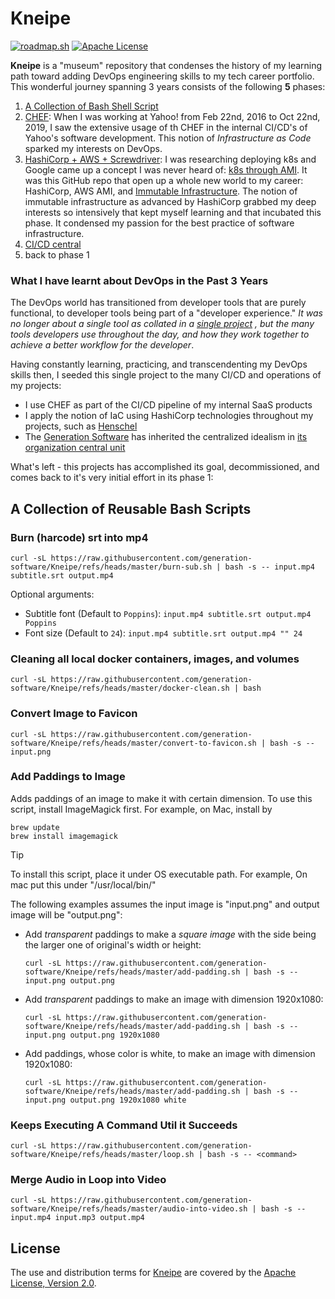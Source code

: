 Kneipe
======

[![roadmap.sh][roadmap.sh Badge]][roadmap.sh URL]
[![Apache License][Apache License Badge]][Apache License, Version 2.0]

__Kneipe__ is a "museum" repository that condenses the history of my learning path toward adding DevOps engineering
skills to my tech career portfolio. This wonderful journey spanning 3 years consists of the following __5__ phases:

1. [A Collection of Bash Shell Script](https://github.com/paion-data/hashistack/tree/4f08be0926ca8bda6da3078c37b832915b966988)
2. [CHEF](https://github.com/generation-software/Kneipe/tree/bf2fe169ccef087e56e58ba27ac308ca88d5317a): When I
   was working at Yahoo! from Feb 22nd, 2016 to Oct 22nd, 2019, I saw the extensive usage of th CHEF in the internal
   CI/CD's of Yahoo's software development. This notion of _Infrastructure as Code_ sparked my interests on DevOps.
3. [HashiCorp + AWS + Screwdriver](https://github.com/generation-software/Kneipe/tree/d9871613cee1da0e0adb531894e3b6f59eb1b165):
   I was researching deploying k8s and Google came up a concept I was never heard of: [k8s through AMI](https://github.com/awslabs/amazon-eks-ami). It was
   this GitHub repo that open up a whole new world to my career: HashiCorp, AWS AMI, and
   [Immutable Infrastructure](https://www.hashicorp.com/resources/what-is-mutable-vs-immutable-infrastructure). The
   notion of immutable infrastructure as advanced by HashiCorp grabbed my deep interests so intensively that kept
   myself learning and that incubated this phase. It condensed my passion for the best practice of software
   infrastructure.
4. [CI/CD central](https://github.com/generation-software/Kneipe/tree/d86616b81382d686ec7a690e94ec2f285cf7c1dc)
5. back to phase 1

### What I have learnt about DevOps in the Past 3 Years

The DevOps world has transitioned from developer tools that are purely functional, to developer tools being part of a
"developer experience." _It was no longer about a single tool as collated in a
[single project](https://github.com/generation-software/Kneipe) , but the many tools developers use throughout the day,
and how they work together to achieve a better workflow for the developer_. 

Having constantly learning, practicing, and transcendenting my DevOps skills then, I seeded this single project to the
many CI/CD and operations of my projects:

- I use CHEF as part of the CI/CD pipeline of my internal SaaS products
- I apply the notion of IaC using HashiCorp technologies throughout my projects, such as
  [Henschel](https://henschel.qubitpi.org/)
- The [Generation Software](https://github.com/generation-software) has inherited the centralized idealism in
  [its organization central unit](https://github.com/generation-software/.github)

What's left - this projects has accomplished its goal, decommissioned, and comes back to it's very initial effort in its
phase 1:

A Collection of Reusable Bash Scripts
-------------------------------------

### Burn (harcode) srt into mp4

```console
curl -sL https://raw.githubusercontent.com/generation-software/Kneipe/refs/heads/master/burn-sub.sh | bash -s -- input.mp4 subtitle.srt output.mp4
```

Optional arguments:

- Subtitle font (Default to `Poppins`): `input.mp4 subtitle.srt output.mp4 Poppins`
- Font size (Default to `24`): `input.mp4 subtitle.srt output.mp4 "" 24`

### Cleaning all local docker containers, images, and volumes

```
curl -sL https://raw.githubusercontent.com/generation-software/Kneipe/refs/heads/master/docker-clean.sh | bash
```

### Convert Image to Favicon

```console
curl -sL https://raw.githubusercontent.com/generation-software/Kneipe/refs/heads/master/convert-to-favicon.sh | bash -s -- input.png
```

### Add Paddings to Image

Adds paddings of an image to make it with certain dimension. To use this script, install ImageMagick first. For example,
on Mac, install by

```console
brew update
brew install imagemagick
```

> [!TIP]
>
> To install this script, place it under OS executable path. For example, On mac put this under "/usr/local/bin/"

The following examples assumes the input image is "input.png" and output image will be "output.png":

- Add _transparent_ paddings to make a _square image_ with the side being the larger one of original's width or height:

  ```console
  curl -sL https://raw.githubusercontent.com/generation-software/Kneipe/refs/heads/master/add-padding.sh | bash -s -- input.png output.png 
  ```

- Add _transparent_ paddings to make an image with dimension 1920x1080:

  ```console
  curl -sL https://raw.githubusercontent.com/generation-software/Kneipe/refs/heads/master/add-padding.sh | bash -s -- input.png output.png 1920x1080
  ```

- Add paddings, whose color is white, to make an image with dimension 1920x1080:


  ```console
  curl -sL https://raw.githubusercontent.com/generation-software/Kneipe/refs/heads/master/add-padding.sh | bash -s -- input.png output.png 1920x1080 white
  ```

### Keeps Executing A Command Util it Succeeds

```console
curl -sL https://raw.githubusercontent.com/generation-software/Kneipe/refs/heads/master/loop.sh | bash -s -- <command>
```

### Merge Audio in Loop into Video

```console
curl -sL https://raw.githubusercontent.com/generation-software/Kneipe/refs/heads/master/audio-into-video.sh | bash -s -- input.mp4 input.mp3 output.mp4
```

License
-------

The use and distribution terms for [Kneipe]() are covered by the [Apache License, Version 2.0].

[Apache License Badge]: https://img.shields.io/github/license/QubitPi/Antiqua?style=for-the-badge&logo=Apache&logoColor=white&labelColor=FF7777&color=00B8A9
[Apache License, Version 2.0]: https://www.apache.org/licenses/LICENSE-2.0

[roadmap.sh Badge]: https://img.shields.io/badge/Roadmap-DevOps-4CBBB9?style=for-the-badge&logo=roadmapdotsh&logoColor=white&labelColor=0779E4
[roadmap.sh URL]: https://roadmap.sh/devops
